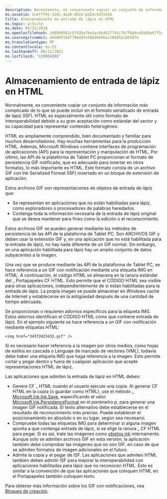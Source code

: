 ```yaml
---
description: Normalmente, es conveniente copiar un conjunto de información más complicado de lo que se puede incluir en el formato serializado de entrada de lápiz (ISF).
ms.assetid: 1cef7f91-118c-4a16-802d-bd2ec5d15416
title: Almacenamiento de entrada de lápiz en HTML
ms.topic: article
ms.date: 05/31/2018
ms.openlocfilehash: 3d8949582c5743ba7be5ac664627792c7b7f8a0cd5968a67f5db08b6428cb886
ms.sourcegitcommit: e6600f550f79bddfe58bd4696ac50dd52cb03d7e
ms.translationtype: MT
ms.contentlocale: es-ES
ms.lasthandoff: 08/11/2021
ms.locfileid: "119934365"
---
```

# <a name="storing-ink-in-html"></a>Almacenamiento de entrada de lápiz en HTML

Normalmente, es conveniente copiar un conjunto de información más complicado de lo que se puede incluir en el formato serializado de entrada de lápiz (ISF). HTML es especialmente útil como formato de interoperabilidad debido a su gran aceptación como estándar del sector y su capacidad para representar contenido heterogéneo.

HTML es ampliamente comprendido, bien documentado y familiar para muchos desarrolladores. Hay muchas herramientas para la producción HTML. Además, Microsoft Windows contiene interfaces de programación de aplicaciones (API) para la representación y manipulación de HTML. Por último, las API de la plataforma de Tablet PC proporcionan el formato de persistencia GIF notificado, que es adecuado para insertar en otros formatos, lo más importante es HTML. Este formato consta de un archivo GIF con Ink Serialized Format (ISF) insertado en un bloque de extensión de aplicación.

Estos archivos GIF son representaciones de objetos de entrada de lápiz que:

-   Se representan en aplicaciones que no están habilitadas para lápiz, como exploradores o procesadores de palabras heredados.
-   Contenga toda la información necesaria de la entrada de lápiz original que se desea mantener para fines como la edición o el reconocimiento.

Estos archivos GIF se pueden generar mediante los métodos de persistencia de las API de la plataforma de Tablet PC. Son ARCHIVOS GIF y deben usar la extensión GIF y, en una aplicación que no está habilitada para la entrada de lápiz, no hay nada diferente de un GIF normal. Sin embargo, en una aplicación habilitada para lápiz hay un amplio conjunto de datos subyacentes a la imagen.

Una vez que se produce mediante las API de la plataforma de Tablet PC, se hace referencia a un GIF con notificación mediante una etiqueta IMG en HTML. A continuación, el código HTML se almacena en la ranura estándar del \_ Portapapeles CF HTML. Esto permite que el CÓDIGO HTML sea visible para otras aplicaciones, independientemente de si están habilitadas para la entrada de lápiz. La propia imagen se puede almacenar en Windows caché de Internet y establecerse en la antigüedad después de una cantidad de tiempo adecuada.

Se proporcionan o requieren adornos específicos para la etiqueta IMG. Estos adornos identifican el CÓDIGO HTML como que contiene entrada de lápiz. En el ejemplo siguiente se hace referencia a un GIF con notificación mediante etiquetas HTML:

`<img href="34372423432.gif" />`

Si es necesario hacer referencia a la imagen por otros medios, como hojas de estilos en cascada o Lenguaje de marcado de vectores (VML), todavía debe haber una etiqueta IMG que haga referencia a la imagen. Esto permite cortar y pegar dentro y fuera de cualquier aplicación que acepte representaciones HTML de lápiz.

Las aplicaciones que admiten la entrada de lápiz en HTML deben:

-   Genere CF \_ HTML cuando el usuario ejecute una copia. Al generar CF HTML en la copia (o guardar como HTML), use el método \_ [Microsoft.Ink.Ink.Save,](/previous-versions/dotnet/netframework-3.5/ms571335(v=vs.90)) especificando el valor [Microsoft.Ink.PersistenceFormat](/previous-versions/ms827245(v=msdn.10)) en el *parámetro p,* para generar una imagen GIF notificada. El texto alternativo debe establecerse en el resultado de reconocimiento más preciso. Puede establecer el posicionamiento en absoluto o en su lugar, según sea necesario.
-   Compruebe todas las etiquetas IMG para determinar si alguna imagen apunta a que contenga entrada de lápiz, si se elige la ranura \_ CF HTML para pegar. Si es así, trate las imágenes como [objetos ink](/previous-versions/aa515768(v=msdn.10)) internamente. Aunque solo se admiten archivos GIF en esta versión, la aplicación también debe comprobar las imágenes que no son GIF, en caso de que se admiten formatos de imagen adicionales en el futuro.
-   Admite la copia y el pegar de ISF. Las aplicaciones que admiten HTML también deben admitir ISF para mejorar la interoperabilidad con aplicaciones habilitadas para lápiz que no reconocen HTML. Esto es similar a la convención de que las aplicaciones que coloquen HTML en el Portapapeles también coloquen texto.

Para obtener más información sobre los GIF con notificaciones, vea [Bloques de creación](building-blocks.md).

 

 

